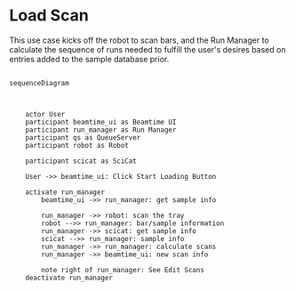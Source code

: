 
# Load Scan

This use case kicks off the robot to scan bars, and the Run Manager to calculate the sequence of runs needed to fulfill the user's desires based on entries added to the sample database prior.

``` mermaid

sequenceDiagram



    actor User
    participant beamtime_ui as Beamtime UI
    participant run_manager as Run Manager
    participant qs as QueueServer
    participant robot as Robot

    participant scicat as SciCat

    User ->> beamtime_ui: Click Start Loading Button
    
    activate run_manager
        beamtime_ui ->> run_manager: get sample info
        
        run_manager ->> robot: scan the tray
        robot -->> run_manager: bar/sample information
        run_manager ->> scicat: get sample info
        scicat -->> run_manager: sample info
        run_manager ->> run_manager: calculate scans
        run_manager ->> beamtime_ui: new scan info
        
        note right of run_manager: See Edit Scans
    deactivate run_manager
    

```

